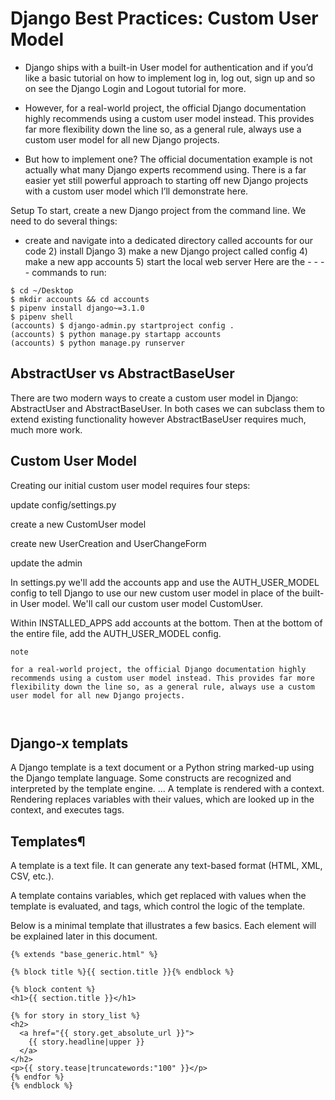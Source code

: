 # Django Best Practices: Custom User Model

- Django ships with a built-in User model for authentication and if you’d like a basic tutorial on how to implement log in, log out, sign up and so on see the Django Login and Logout tutorial for more.

- However, for a real-world project, the official Django documentation highly recommends using a custom user model instead. This provides far more flexibility down the line so, as a general rule, always use a custom user model for all new Django projects.

- But how to implement one? The official documentation example is not actually what many Django experts recommend using. There is a far easier yet still powerful approach to starting off new Django projects with a custom user model which I’ll demonstrate here.

Setup To start, create a new Django project from the command line. We need to do several things:

- create and navigate into a dedicated directory called accounts for our code 2) install Django 3) make a new Django project called config 4) make a new app accounts 5) start the local web server Here are the - - - - commands to run:
```
$ cd ~/Desktop
$ mkdir accounts && cd accounts
$ pipenv install django~=3.1.0
$ pipenv shell
(accounts) $ django-admin.py startproject config .
(accounts) $ python manage.py startapp accounts
(accounts) $ python manage.py runserver
```
## AbstractUser vs AbstractBaseUser
There are two modern ways to create a custom user model in Django: AbstractUser and AbstractBaseUser. In both cases we can subclass them to extend existing functionality however AbstractBaseUser requires much, much more work.

## Custom User Model
Creating our initial custom user model requires four steps:

update config/settings.py

create a new CustomUser model

create new UserCreation and UserChangeForm

update the admin

In settings.py we'll add the accounts app and use the AUTH_USER_MODEL config to tell Django to use our new custom user model in place of the built-in User model. We'll call our custom user model CustomUser.

Within INSTALLED_APPS add accounts at the bottom. Then at the bottom of the entire file, add the AUTH_USER_MODEL config.

```
note

for a real-world project, the official Django documentation highly recommends using a custom user model instead. This provides far more flexibility down the line so, as a general rule, always use a custom user model for all new Django projects.



```

## Django-x templats


A Django template is a text document or a Python string marked-up using the Django template language. Some constructs are recognized and interpreted by the template engine. ... A template is rendered with a context. Rendering replaces variables with their values, which are looked up in the context, and executes tags.


## Templates¶

A template is a text file. It can generate any text-based format (HTML, XML, CSV, etc.).

A template contains variables, which get replaced with values when the template is evaluated, and tags, which control the logic of the template.

Below is a minimal template that illustrates a few basics. Each element will be explained later in this document.
```
{% extends "base_generic.html" %}

{% block title %}{{ section.title }}{% endblock %}

{% block content %}
<h1>{{ section.title }}</h1>

{% for story in story_list %}
<h2>
  <a href="{{ story.get_absolute_url }}">
    {{ story.headline|upper }}
  </a>
</h2>
<p>{{ story.tease|truncatewords:"100" }}</p>
{% endfor %}
{% endblock %}

```